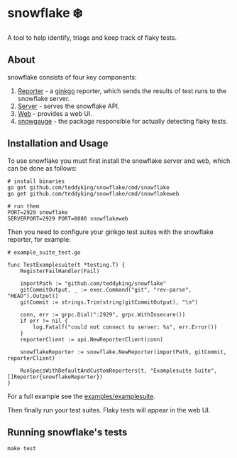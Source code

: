 # snowflake ❄️

A tool to help identify, triage and keep track of flaky tests.

## About

snowflake consists of four key components:

1. [Reporter](reporter/) - a [ginkgo](http://onsi.github.io/ginkgo/) reporter, which sends the results of test runs to the snowflake server.
1. [Server](cmd/snowflake/snowflake.go) - serves the snowflake API.
1. [Web](cmd/snowflakeweb/snowflake-web.go) - provides a web UI.
1. [snowgauge](snowgauge/) - the package responsible for actually detecting flaky tests.

## Installation and Usage

To use snowflake you must first install the snowflake server and web, which can be done as follows:

```
# install binaries
go get github.com/teddyking/snowflake/cmd/snowflake
go get github.com/teddyking/snowflake/cmd/snowflakeweb

# run them
PORT=2929 snowflake
SERVERPORT=2929 PORT=8080 snowflakeweb
```

Then you need to configure your ginkgo test suites with the snowflake reporter, for example:

```
# example_suite_test.go

func TestExamplesuite(t *testing.T) {
	RegisterFailHandler(Fail)

	importPath := "github.com/teddyking/snowflake"
	gitCommitOutput, _ := exec.Command("git", "rev-parse", "HEAD").Output()
	gitCommit := strings.Trim(string(gitCommitOutput), "\n")

	conn, err := grpc.Dial(":2929", grpc.WithInsecure())
	if err != nil {
		log.Fatalf("could not connect to server: %s", err.Error())
	}
	reporterClient := api.NewReporterClient(conn)

	snowflakeReporter := snowflake.NewReporter(importPath, gitCommit, reporterClient)

	RunSpecsWithDefaultAndCustomReporters(t, "Examplesuite Suite", []Reporter{snowflakeReporter})
}
```

For a full example see the [examples/examplesuite](examples/examplesuite).

Then finally run your test suites. Flaky tests will appear in the web UI.

## Running snowflake's tests

`make test`
